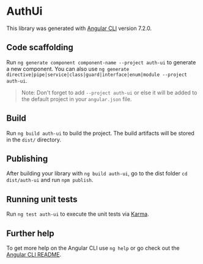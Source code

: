 # AuthUi

This library was generated with [Angular CLI](https://github.com/angular/angular-cli) version 7.2.0.

## Code scaffolding

Run `ng generate component component-name --project auth-ui` to generate a new component. You can also use `ng generate directive|pipe|service|class|guard|interface|enum|module --project auth-ui`.

> Note: Don't forget to add `--project auth-ui` or else it will be added to the default project in your `angular.json` file.

## Build

Run `ng build auth-ui` to build the project. The build artifacts will be stored in the `dist/` directory.

## Publishing

After building your library with `ng build auth-ui`, go to the dist folder `cd dist/auth-ui` and run `npm publish`.

## Running unit tests

Run `ng test auth-ui` to execute the unit tests via [Karma](https://karma-runner.github.io).

## Further help

To get more help on the Angular CLI use `ng help` or go check out the [Angular CLI README](https://github.com/angular/angular-cli/blob/master/README.md).

